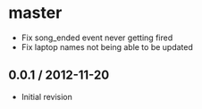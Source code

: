 # master

* Fix song_ended event never getting fired
* Fix laptop names not being able to be updated

## 0.0.1 / 2012-11-20

* Initial revision
